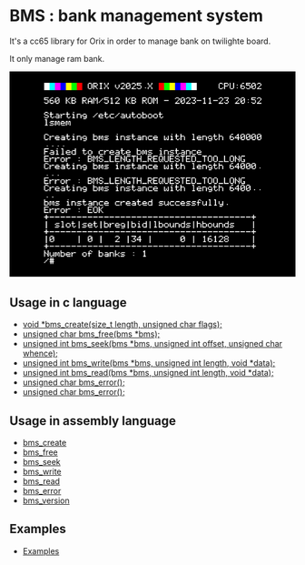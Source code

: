 # BMS : bank management system

It's a cc65 library for Orix in order to manage bank on twilighte board.

It only manage ram bank.

![Arrays](imgs/arrays.png)

## Usage in c language

* [void *bms_create(size_t length, unsigned char flags);](_bms_create.md)
* [unsigned char bms_free(bms *bms);](_bms_free.md)
* [unsigned int bms_seek(bms *bms, unsigned int offset, unsigned char whence);](_bms_seek.md)
* [unsigned int bms_write(bms *bms, unsigned int length, void *data);](_bms_write.md)
* [unsigned int bms_read(bms *bms, unsigned int length, void *data);](_bms_read.md)
* [unsigned char bms_error();](_bms_error.md)
* [unsigned char bms_error();](_bms_version.md)

## Usage in assembly language

* [bms_create](bms_create.md)
* [bms_free](bms_free.md)
* [bms_seek](bms_seek.md)
* [bms_write](bms_write.md)
* [bms_read](bms_read.md)
* [bms_error](bms_error.md)
* [bms_version](bms_version.md)

## Examples

* [Examples](example_create_free.md)

